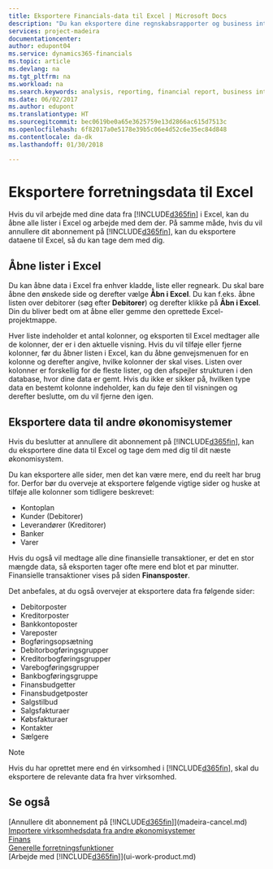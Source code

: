 ```yaml
---
title: Eksportere Financials-data til Excel | Microsoft Docs
description: "Du kan eksportere dine regnskabsrapporter og business intelligence-data fra Finance and Operations, Business edition til Excel eller åbne dine Financials-data i Excel."
services: project-madeira
documentationcenter: 
author: edupont04
ms.service: dynamics365-financials
ms.topic: article
ms.devlang: na
ms.tgt_pltfrm: na
ms.workload: na
ms.search.keywords: analysis, reporting, financial report, business intelligence, BI, Excel
ms.date: 06/02/2017
ms.author: edupont
ms.translationtype: HT
ms.sourcegitcommit: bec0619be0a65e3625759e13d2866ac615d7513c
ms.openlocfilehash: 6f82017a0e5178e39b5c06e4d52c6e35ec84d848
ms.contentlocale: da-dk
ms.lasthandoff: 01/30/2018

---
```

# <a name="exporting-your-business-data-to-excel"></a>Eksportere forretningsdata til Excel
Hvis du vil arbejde med dine data fra [!INCLUDE[d365fin](includes/d365fin_md.md)] i Excel, kan du åbne alle lister i Excel og arbejde med dem der. På samme måde, hvis du vil annullere dit abonnement på [!INCLUDE[d365fin](includes/d365fin_md.md)], kan du eksportere dataene til Excel, så du kan tage dem med dig.

## <a name="opening-lists-in-excel"></a>Åbne lister i Excel
Du kan åbne data i Excel fra enhver kladde, liste eller regneark. Du skal bare åbne den ønskede side og derefter vælge **Åbn i Excel**. Du kan f.eks. åbne listen over debitorer (søg efter **Debitorer**) og derefter klikke på **Åbn i Excel**. Din du bliver bedt om at åbne eller gemme den oprettede Excel-projektmappe.  

Hver liste indeholder et antal kolonner, og eksporten til Excel medtager alle de kolonner, der er i den aktuelle visning. Hvis du vil tilføje eller fjerne kolonner, før du åbner listen i Excel, kan du åbne genvejsmenuen for en kolonne og derefter angive, hvilke kolonner der skal vises. Listen over kolonner er forskellig for de fleste lister, og den afspejler strukturen i den database, hvor dine data er gemt. Hvis du ikke er sikker på, hvilken type data en bestemt kolonne indeholder, kan du føje den til visningen og derefter beslutte, om du vil fjerne den igen.  

## <a name="exporting-data-to-other-finance-systems"></a>Eksportere data til andre økonomisystemer
Hvis du beslutter at annullere dit abonnement på [!INCLUDE[d365fin](includes/d365fin_md.md)], kan du eksportere dine data til Excel og tage dem med dig til dit næste økonomisystem.  

Du kan eksportere alle sider, men det kan være mere, end du reelt har brug for. Derfor bør du overveje at eksportere følgende vigtige sider og huske at tilføje alle kolonner som tidligere beskrevet:  

* Kontoplan  
* Kunder (Debitorer)  
* Leverandører (Kreditorer)  
* Banker  
* Varer  

Hvis du også vil medtage alle dine finansielle transaktioner, er det en stor mængde data, så eksporten tager ofte mere end blot et par minutter. Finansielle transaktioner vises på siden **Finansposter**.  

Det anbefales, at du også overvejer at eksportere data fra følgende sider:  

* Debitorposter  
* Kreditorposter  
* Bankkontoposter  
* Vareposter  
* Bogføringsopsætning  
* Debitorbogføringsgrupper  
* Kreditorbogføringsgrupper  
* Varebogføringsgrupper  
* Bankbogføringsgruppe  
* Finansbudgetter  
* Finansbudgetposter  
* Salgstilbud  
* Salgsfakturaer  
* Købsfakturaer  
* Kontakter  
* Sælgere  

> [!NOTE]  
>   Hvis du har oprettet mere end én virksomhed i [!INCLUDE[d365fin](includes/d365fin_md.md)], skal du eksportere de relevante data fra hver virksomhed.

## <a name="see-also"></a>Se også
[Annullere dit abonnement på [!INCLUDE[d365fin](includes/d365fin_md.md)]](madeira-cancel.md)  
[Importere virksomhedsdata fra andre økonomisystemer](upload-data.md)  
[Finans](finance.md)  
[Generelle forretningsfunktioner](ui-across-business-areas.md)  
[Arbejde med [!INCLUDE[d365fin](includes/d365fin_md.md)]](ui-work-product.md)  

